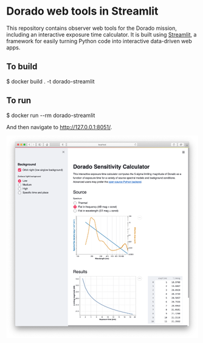 # Dorado web tools in Streamlit

This repository contains observer web tools for the Dorado mission, including
an interactive exposure time calculator. It is built using
[Streamlit](https://streamlit.io), a framework for easily turning Python code
into interactive data-driven web apps.

## To build

$ docker build . -t dorado-streamlit

## To run

$ docker run --rm dorado-streamlit

And then navigate to http://127.0.0.1:8051/.

![Screenshot of exposure time calculator](screenshot.png)
